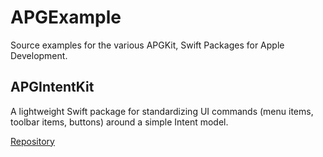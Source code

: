 # APGExample

Source examples for the various APGKit, Swift Packages for Apple Development.

## APGIntentKit

A lightweight Swift package for standardizing UI commands (menu items, toolbar items, buttons) around a simple Intent model.

[Repository](https://github.com/magesteve/APGIntentKit)
